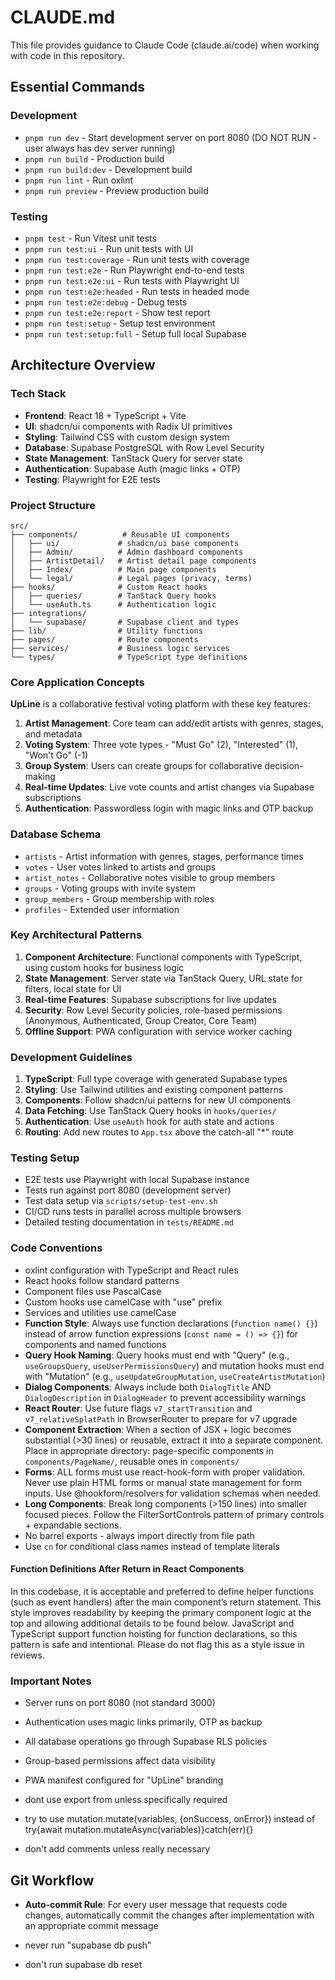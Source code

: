 # CLAUDE.md

This file provides guidance to Claude Code (claude.ai/code) when working with code in this repository.

## Essential Commands

### Development

- `pnpm run dev` - Start development server on port 8080 (DO NOT RUN - user always has dev server running)
- `pnpm run build` - Production build
- `pnpm run build:dev` - Development build
- `pnpm run lint` - Run oxlint
- `pnpm run preview` - Preview production build

### Testing

- `pnpm test` - Run Vitest unit tests
- `pnpm run test:ui` - Run unit tests with UI
- `pnpm run test:coverage` - Run unit tests with coverage
- `pnpm run test:e2e` - Run Playwright end-to-end tests
- `pnpm run test:e2e:ui` - Run tests with Playwright UI
- `pnpm run test:e2e:headed` - Run tests in headed mode
- `pnpm run test:e2e:debug` - Debug tests
- `pnpm run test:e2e:report` - Show test report
- `pnpm run test:setup` - Setup test environment
- `pnpm run test:setup:full` - Setup full local Supabase

## Architecture Overview

### Tech Stack

- **Frontend**: React 18 + TypeScript + Vite
- **UI**: shadcn/ui components with Radix UI primitives
- **Styling**: Tailwind CSS with custom design system
- **Database**: Supabase PostgreSQL with Row Level Security
- **State Management**: TanStack Query for server state
- **Authentication**: Supabase Auth (magic links + OTP)
- **Testing**: Playwright for E2E tests

### Project Structure

```
src/
├── components/          # Reusable UI components
│   ├── ui/             # shadcn/ui base components
│   ├── Admin/          # Admin dashboard components
│   ├── ArtistDetail/   # Artist detail page components
│   ├── Index/          # Main page components
│   └── legal/          # Legal pages (privacy, terms)
├── hooks/              # Custom React hooks
│   ├── queries/        # TanStack Query hooks
│   └── useAuth.ts      # Authentication logic
├── integrations/
│   └── supabase/       # Supabase client and types
├── lib/                # Utility functions
├── pages/              # Route components
├── services/           # Business logic services
└── types/              # TypeScript type definitions
```

### Core Application Concepts

**UpLine** is a collaborative festival voting platform with these key features:

1. **Artist Management**: Core team can add/edit artists with genres, stages, and metadata
2. **Voting System**: Three vote types - "Must Go" (2), "Interested" (1), "Won't Go" (-1)
3. **Group System**: Users can create groups for collaborative decision-making
4. **Real-time Updates**: Live vote counts and artist changes via Supabase subscriptions
5. **Authentication**: Passwordless login with magic links and OTP backup

### Database Schema

- `artists` - Artist information with genres, stages, performance times
- `votes` - User votes linked to artists and groups
- `artist_notes` - Collaborative notes visible to group members
- `groups` - Voting groups with invite system
- `group_members` - Group membership with roles
- `profiles` - Extended user information

### Key Architectural Patterns

1. **Component Architecture**: Functional components with TypeScript, using custom hooks for business logic
2. **State Management**: Server state via TanStack Query, URL state for filters, local state for UI
3. **Real-time Features**: Supabase subscriptions for live updates
4. **Security**: Row Level Security policies, role-based permissions (Anonymous, Authenticated, Group Creator, Core Team)
5. **Offline Support**: PWA configuration with service worker caching

### Development Guidelines

1. **TypeScript**: Full type coverage with generated Supabase types
2. **Styling**: Use Tailwind utilities and existing component patterns
3. **Components**: Follow shadcn/ui patterns for new UI components
4. **Data Fetching**: Use TanStack Query hooks in `hooks/queries/`
5. **Authentication**: Use `useAuth` hook for auth state and actions
6. **Routing**: Add new routes to `App.tsx` above the catch-all "\*" route

### Testing Setup

- E2E tests use Playwright with local Supabase instance
- Tests run against port 8080 (development server)
- Test data setup via `scripts/setup-test-env.sh`
- CI/CD runs tests in parallel across multiple browsers
- Detailed testing documentation in `tests/README.md`

### Code Conventions

- oxlint configuration with TypeScript and React rules
- React hooks follow standard patterns
- Component files use PascalCase
- Custom hooks use camelCase with "use" prefix
- Services and utilities use camelCase
- **Function Style**: Always use function declarations (`function name() {}`) instead of arrow function expressions (`const name = () => {}`) for components and named functions
- **Query Hook Naming**: Query hooks must end with "Query" (e.g., `useGroupsQuery`, `useUserPermissionsQuery`) and mutation hooks must end with "Mutation" (e.g., `useUpdateGroupMutation`, `useCreateArtistMutation`)
- **Dialog Components**: Always include both `DialogTitle` AND `DialogDescription` in `DialogHeader` to prevent accessibility warnings
- **React Router**: Use future flags `v7_startTransition` and `v7_relativeSplatPath` in BrowserRouter to prepare for v7 upgrade
- **Component Extraction**: When a section of JSX + logic becomes substantial (>30 lines) or reusable, extract it into a separate component. Place in appropriate directory: page-specific components in `components/PageName/`, reusable ones in `components/`
- **Forms**: ALL forms must use react-hook-form with proper validation. Never use plain HTML forms or manual state management for form inputs. Use @hookform/resolvers for validation schemas when needed.
- **Long Components**: Break long components (>150 lines) into smaller focused pieces. Follow the FilterSortControls pattern of primary controls + expandable sections.
- No barrel exports - always import directly from file path
- Use `cn` for conditional class names instead of template literals

#### Function Definitions After Return in React Components

In this codebase, it is acceptable and preferred to define helper functions (such as event handlers) after the main component’s return statement. This style improves readability by keeping the primary component logic at the top and allowing additional details to be found below. JavaScript and TypeScript support function hoisting for function declarations, so this pattern is safe and intentional. Please do not flag this as a style issue in reviews.

### Important Notes

- Server runs on port 8080 (not standard 3000)
- Authentication uses magic links primarily, OTP as backup
- All database operations go through Supabase RLS policies
- Group-based permissions affect data visibility
- PWA manifest configured for "UpLine" branding

- dont use export from unless specifically required

- try to use mutation.mutate(variables, {onSuccess, onError}) instead of try{await mutation.mutateAsync(variables)}catch(err){}

- don't add comments unless really necessary

## Git Workflow

- **Auto-commit Rule**: For every user message that requests code changes, automatically commit the changes after implementation with an appropriate commit message

- never run "supabase db push"
- don't run supabase db reset
